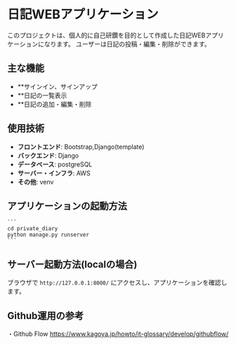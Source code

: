 # 日記WEBアプリケーション

このプロジェクトは、個人的に自己研鑽を目的として作成した日記WEBアプリケーションになります。
ユーザーは日記の投稿・編集・削除ができます。

## 主な機能
- **サインイン、サインアップ
- **日記の一覧表示
- **日記の追加・編集・削除

## 使用技術
- **フロントエンド**: Bootstrap,Django(template)
- **バックエンド**: Django
- **データベース**: postgreSQL
- **サーバー・インフラ**: AWS
- **その他**: venv

## アプリケーションの起動方法
    ```
    cd private_diary
    python manage.py runserver
    ```

## サーバー起動方法(localの場合)
ブラウザで `http://127.0.0.1:8000/` にアクセスし、アプリケーションを確認します。

## Github運用の参考
・Github Flow
https://www.kagoya.jp/howto/it-glossary/develop/githubflow/
